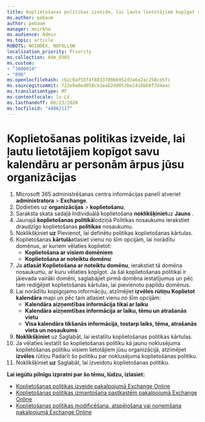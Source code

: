 ```yaml
---
title: Koplietošanas politikas izveide, lai ļautu lietotājiem kopīgot savu kalendāru ar personām ārpus jūsu organizācijas
ms.author: pebaum
author: pebaum
manager: mnirkhe
ms.audience: Admin
ms.topic: article
ROBOTS: NOINDEX, NOFOLLOW
localization_priority: Priority
ms.collection: Adm_O365
ms.custom:
- "3800014"
- "898"
ms.openlocfilehash: cb2c0af55f4f8833709b6952d3a6e2ac258ce5fc
ms.sourcegitcommit: 722e9a0ed058cb1eab2dd053be2418b60f7d4aac
ms.translationtype: MT
ms.contentlocale: lv-LV
ms.lasthandoff: 06/23/2020
ms.locfileid: "44862117"
---
```

# <a name="create-a-sharing-policy-to-allow-your-users-to-share-their-calendar-with-people-outside-your-organization"></a>Koplietošanas politikas izveide, lai ļautu lietotājiem kopīgot savu kalendāru ar personām ārpus jūsu organizācijas

1. Microsoft 365 administrēšanas centra informācijas panelī atveriet **administratora**  >  **Exchange**.
2. Dodieties uz **organizācijas**  >  **koplietošanu**.
3. Saraksta skata sadaļā Individuālā koplietošana **noklikšķiniet**uz **Jauns** .
4. Jaunajā **koplietošanas politikā**lodziņā Politikas nosaukums ierakstiet draudzīgo koplietošanas **politikas** nosaukumu.
5. Noklikšķiniet **uz** Pievienot, lai definētu politikas koplietošanas kārtulas.
6. Koplietošanas **kārtulā**atlasiet vienu no šīm opcijām, lai norādītu domēnus, ar kuriem vēlaties koplietot:
    - **Koplietošana ar visiem domēniem**
    - **Koplietošana ar noteiktu domēnu**
8. Ja **atlasāt Koplietošana ar noteiktu domēnu**, ierakstiet tā domēna nosaukumu, ar kuru vēlaties kopīgot. Ja šai koplietošanas politikai ir jāievada vairāki domēni, saglabājiet pirmā domēna iestatījumus un pēc tam rediģējiet koplietošanas kārtulas, lai pievienotu papildu domēnus.
9. Lai norādītu kopīgojamo informāciju, atzīmējiet **izvēles rūtiņu Koplietot kalendāra** mapi un pēc tam atlasiet vienu no šīm opcijām:
    - **Kalendāra aizņemtības informācija tikai ar laiku**
    - **Kalendāra aizņemtības informācija ar laiku, tēmu un atrašanās vietu**
    - **Visa kalendāra tikšanās informācija, tostarp laiks, tēma, atrašanās vieta un nosaukums**
11. **Noklikšķiniet** uz Saglabāt, lai iestatītu koplietošanas politikas kārtulas.
12. Ja vēlaties iestatīt šo koplietošanas politiku kā jaunu noklusējuma koplietošanas politiku visiem lietotājiem jūsu organizācijā, atzīmējiet **izvēles** rūtiņu Padarīt šo politiku par noklusējuma koplietošanas politiku.
13. Noklikšķiniet **uz** Saglabāt, lai izveidotu koplietošanas politiku.  

**Lai iegūtu pilnīgu izpratni par šo tēmu, lūdzu, izlasiet:**

- [Koplietošanas politikas izveide pakalpojumā Exchange Online](https://docs.microsoft.com/exchange/sharing/sharing-policies/create-a-sharing-policy)
- [Koplietošanas politikas izmantošana pastkastēm pakalpojumā Exchange Online](https://docs.microsoft.com/exchange/sharing/sharing-policies/apply-a-sharing-policy)
- [Koplietošanas politikas modificēšana, atspējošana vai noņemšana pakalpojumā Exchange Online](https://docs.microsoft.com/exchange/sharing/sharing-policies/modify-a-sharing-policy)
